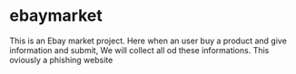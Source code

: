 # ebaymarket
This is an Ebay market project. Here when an user buy a product and give information and submit, We will collect all od these informations. This oviously a phishing website
